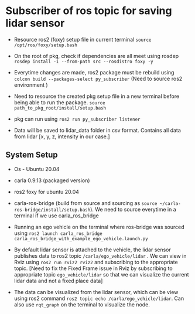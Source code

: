 # Subscriber of ros topic for saving lidar sensor


- Resource ros2 (foxy) setup file in current terminal `source /opt/ros/foxy/setup.bash`

- On the root of pkg, check if dependencies are all meet using rosdep `rosdep install -i --from-path src --rosdistro foxy -y`

- Everytime changes are made, ros2 package must be rebuild using `colcon build --packages-select py_subscriber` (Need to source ros2 environment )

- Need to resource the created pkg setup file in a new terminal before being able to run the package. `source path_to_pkg_root/install/setup.bash`

- pkg can run using `ros2 run py_subscriber listener`

- Data will be saved to lidar_data folder in csv format. Contains all data from lidar [x, y, z, intensity in our case.]




## System Setup

- Os - Ubuntu 20.04

- carla 0.9.13 (packaged version)

- ros2 foxy for ubuntu 20.04

- carla-ros-bridge (build from source and sourcing as `source ~/carla-ros-bridge/install/setup.bash`). We need to source everytime in a terminal if we use carla_ros_bridge

- Running an ego vehicle on the terminal where ros-bridge was sourced using `ros2 launch carla_ros_bridge carla_ros_bridge_with_example_ego_vehicle.launch.py`

- By default lidar sensor is attached to the vehicle, the lidar sensor publishes data to ros2 topic `/carla/ego_vehicle/lidar` . We can view in Rviz using `ros2 run rviz2 rviz2` and subscribing to the appropriate topic. [Need to fix the Fixed Frame issue in Rviz by subscribing to appropriate topic `ego_vehicle/lidar` so that we can visualize the current lidar data and not a fixed place data]

- The data can be visualized from the lidar sensor, which can be view using ros2 command `ros2 topic echo /carla/ego_vehicle/lidar`. Can also use `rqt_graph` on the terminal to visualize the node.